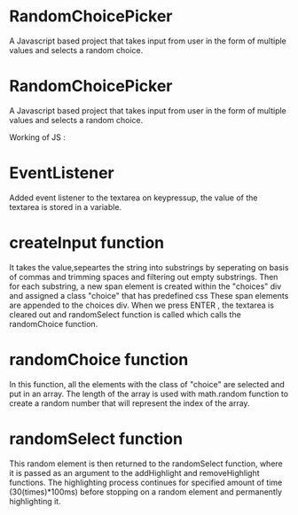 # RandomChoicePicker
A Javascript based project that takes input from user in the form of multiple values and selects a random choice.

# RandomChoicePicker
A Javascript based project that takes input from user in the form of multiple values and selects a random choice.

Working of JS :

# EventListener
Added event listener to the textarea
on keypressup, the value of the textarea is stored in a variable.

# createInput function 
It takes the value,sepeartes the string into substrings by seperating on basis of commas
and trimming spaces and filtering out empty substrings. 
Then for each substring, a new span element is created within the "choices" div and assigned a class "choice" that has predefined css 
These span elements are appended to the choices div.
When we press ENTER , the textarea is cleared out and randomSelect function is called which calls the randomChoice function.

# randomChoice function
In this function, all the elements with the class of "choice" are selected and put in an array. 
The length of the array is used with math.random function to create a random number that will represent the index of the array.

# randomSelect function 
This random element is then returned to the randomSelect function, 
where it is passed as an argument to the addHighlight and removeHighlight functions.
The highlighting process continues for specified amount of time (30(times)*100ms) before stopping on a random element
and permanently highlighting it.
